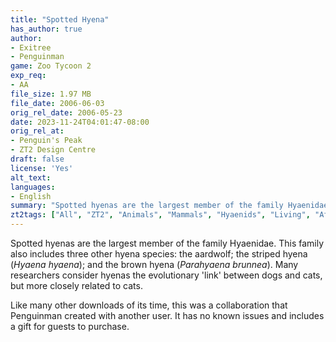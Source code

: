 ```yaml
---
title: "Spotted Hyena"
has_author: true
author:
- Exitree
- Penguinman
game: Zoo Tycoon 2
exp_req:
- AA
file_size: 1.97 MB
file_date: 2006-06-03
orig_rel_date: 2006-05-23
date: 2023-11-24T04:01:47-08:00
orig_rel_at:
- Penguin's Peak
- ZT2 Design Centre
draft: false
license: 'Yes'
alt_text: 
languages:
- English
summary: "Spotted hyenas are the largest member of the family Hyaenidae. This family also includes three other hyena species."
zt2tags: ["All", "ZT2", "Animals", "Mammals", "Hyaenids", "Living", "African"]
---
```

Spotted hyenas are the largest member of the family Hyaenidae. This family also includes three other hyena species: the aardwolf; the striped hyena (*Hyaena hyaena*); and the brown hyena (*Parahyaena brunnea*). Many researchers consider hyenas the evolutionary 'link' between dogs and cats, but more closely related to cats.

Like many other downloads of its time, this was a collaboration that Penguinman created with another user. It has no known issues and includes a gift for guests to purchase.